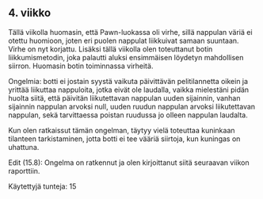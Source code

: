 ## 4. viikko

Tällä viikolla huomasin, että Pawn-luokassa oli virhe, sillä nappulan väriä ei otettu huomioon, joten eri puolen nappulat
liikkuivat samaan suuntaan. Virhe on nyt korjattu. Lisäksi tällä viikolla olen toteuttanut botin liikkumismetodin, joka
palautti aluksi ensimmäisen löydetyn mahdollisen siirron. Huomasin botin toiminnassa virheitä.

Ongelmia: botti ei jostain syystä vaikuta päivittävän pelitilannetta oikein ja yrittää liikuttaa nappuloita, jotka eivät
ole laudalla, vaikka mielestäni pidän huolta siitä, että päivitän liikutettavan nappulan uuden sijainnin, vanhan 
sijainnin nappulan arvoksi null, uuden ruudun nappulan arvoksi liikutettavan nappulan, sekä tarvittaessa poistan ruudussa jo
olleen nappulan laudalta.

Kun olen ratkaissut tämän ongelman, täytyy vielä toteuttaa kuninkaan tilanteen tarkistaminen, jotta botti ei tee vääriä 
siirtoja, kun kuningas on uhattuna.

Edit (15.8): Ongelma on ratkennut ja olen kirjoittanut siitä seuraavan viikon raporttiin.  

Käytettyjä tunteja: 15
